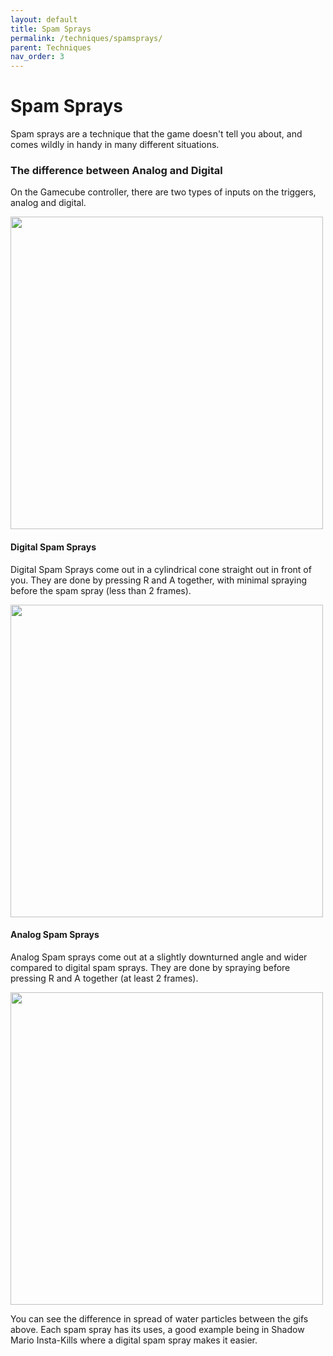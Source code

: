 ```yaml
---
layout: default
title: Spam Sprays
permalink: /techniques/spamsprays/
parent: Techniques
nav_order: 3
---
```

# Spam Sprays  

Spam sprays are a technique that the game doesn't tell you about, and comes wildly in handy in many different situations.  

### The difference between Analog and Digital  
On the Gamecube controller, there are two types of inputs on the triggers, analog and digital. 

<img src="https://i.imgur.com/dE5XXON.gif" width=500>  

#### Digital Spam Sprays  

Digital Spam Sprays come out in a cylindrical cone straight out in front of you. They are done by pressing R and A together, with minimal spraying before the spam spray (less than 2 frames).  

<img src="https://i.imgur.com/ZZZjRkB.gif" width=500>  

#### Analog Spam Sprays  

Analog Spam sprays come out at a slightly downturned angle and wider compared to digital spam sprays. They are done by spraying before pressing R and A together (at least 2 frames).  

<img src="https://i.imgur.com/wM9tP2I.gif" width=500>  

You can see the difference in spread of water particles between the gifs above. Each spam spray has its uses, a good example being in Shadow Mario Insta-Kills where a digital spam spray makes it easier.  
